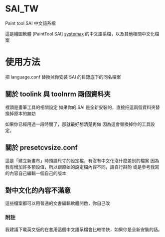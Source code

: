 # SAI_TW
Paint tool SAI 中文語系檔

這是繪圖軟體 [PaintTool SAI] [systemax] 的中文語系檔，以及其他相關中文化檔案

# 使用方法
把 language.conf 替換掉你安裝 SAI 的目錄底下的同名檔案

## 關於 toolink 與 toolnrm 兩個資料夾
裡頭是畫筆工具的相關設定
如果你的 SAI 是全新安裝的，直接把這兩個資料夾替換掉原本的無妨

如果你已經用過一段時間了，那就最好想清楚再做
因為這會替換掉你的工具設定。

## 關於 presetcvsize.conf
這是「建立新畫布」時預設尺寸的設定檔，有沒有中文化沒什麼差別的檔案
因為我有增加許多預設值，所以跟原始的設定檔內容不同，請自行斟酌
或是參考我寫的內容自己編輯一個自己的版本

## 對中文化的內容不滿意
這些檔案都可以用普通的文書編輯軟體開啟，你自己改


### 附註
我建議下載英文版的在套用這個中文語系檔會比較愉快，如果你是全新安裝的話。


[systemax]: http://www.systemax.jp/en/sai/ "SYSTEMAX公司網站"
